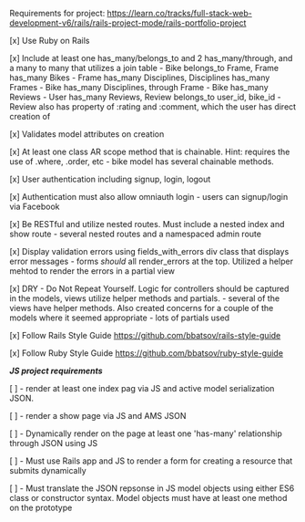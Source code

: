 Requirements for project:
https://learn.co/tracks/full-stack-web-development-v6/rails/rails-project-mode/rails-portfolio-project

[x] Use Ruby on Rails

[x] Include at least one has_many/belongs_to and 2 has_many/through, and a many to many that utilizes a join table
	- Bike belongs_to Frame, Frame has_many Bikes
	- Frame has_many Disciplines, Disciplines has_many Frames
	- Bike has_many Disciplines, through Frame
	- Bike has_many Reviews
	- User has_many Reviews, Review belongs_to user_id, bike_id
	- Review also has property of :rating and :comment, which the user has direct creation of

[x] Validates model attributes on creation

[x] At least one class AR scope method that is chainable. Hint: requires the use of .where, .order, etc
	- bike model has several chainable methods. 

[x] User authentication including signup, login, logout

[x] Authentication must also allow omniauth login
	- users can signup/login via Facebook

[x] Be RESTful and utilize nested routes. Must include a nested index and show route
	- several nested routes and a namespaced admin route

[x] Display validation errors using fields_with_errors div class that displays error messages
	- forms *should* all render_errors at the top. Utilized a helper mehtod to render the errors in a partial view

[x] DRY - Do Not Repeat Yourself. Logic for controllers should be captured in the models, views utilize helper methods and partials. 
	- several of the views have helper methods. Also created concerns for a couple of the models where it seemed appropriate
	- lots of partials used

[x] Follow Rails Style Guide https://github.com/bbatsov/rails-style-guide

[x] Follow Ruby Style Guide https://github.com/bbatsov/ruby-style-guide


***JS project requirements***

[ ] - render at least one index pag via JS and active model serialization JSON. 
	

[ ] - render a show page via JS and AMS JSON

[ ] - Dynamically render on the page at least one 'has-many' relationship through JSON using JS

[ ] - Must use Rails app and JS to render a form for creating a resource that submits dynamically

[ ] - Must translate the JSON repsonse in JS model objects using either ES6 class or constructor syntax. Model objects must have at least one method on the prototype
